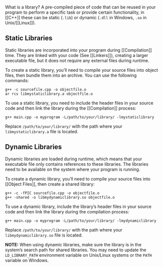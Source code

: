 What is a library? A pre-compiled piece of code that can be reused in your program to perform a specific task or provide certain functionality, in [[C++]] these can be static (`.lib`) or dynamic (`.dll` in Windows, `.so` in Unix/[[Linux]]).

## Static Libraries

Static libraries are incorporated into your program during [[Compilation]] time. They are linked with your code (See [[Linkers]]), creating a larger executable file, but it does not require any external files during runtime.

To create a static library, you’ll need to compile your source files into object files, then bundle them into an archive. You can use the following commands:

```
g++ -c sourcefile.cpp -o objectfile.o
ar rcs libmystaticlibrary.a objectfile.o
```

To use a static library, you need to include the header files in your source code and then link the library during the [[Compilation]] process:

```
g++ main.cpp -o myprogram -L/path/to/your/library/ -lmystaticlibrary
```

Replace `/path/to/your/library/` with the path where your `libmystaticlibrary.a` file is located.

## Dynamic Libraries

Dynamic libraries are loaded during runtime, which means that your executable file only contains references to these libraries. The libraries need to be available on the system where your program is running.

To create a dynamic library, you’ll need to compile your source files into [[Object Files]], then create a shared library:

```
g++ -c -fPIC sourcefile.cpp -o objectfile.o
g++ -shared -o libmydynamiclibrary.so objectfile.o
```

To use a dynamic library, include the library’s header files in your source code and then link the library during the compilation process:

```
g++ main.cpp -o myprogram -L/path/to/your/library/ -lmydynamiclibrary
```

Replace `/path/to/your/library/` with the path where your `libmydynamiclibrary.so` file is located.

**NOTE:** When using dynamic libraries, make sure the library is in the system’s search path for shared libraries. You may need to update the `LD_LIBRARY_PATH` environment variable on Unix/Linux systems or the `PATH` variable on Windows.
